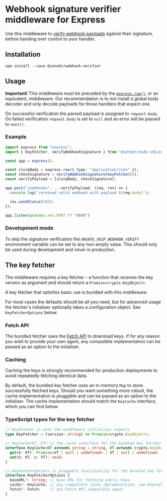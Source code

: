 # Webhook signature verifier middleware for Express

Use this middleware to [verify webhook payloads](https://developer.musicglue.com/webhooks/validation.html) against their signature, before handing over control to your handler.

## Installation

```
npm install --save @venndr/webhook-verifier
```

## Usage

**Important!** This middleware _must_ be preceded by the [`express.raw()`](https://expressjs.com/en/api.html#express.raw), or an equivalent, middleware. Our recommendation is to not install a global body decoder and only decode payloads for those handlers that expect one.

On successful verification the parsed payload is assigned to `request.body`. On failed verification `request.body` is set to `null` and an error will be passed to `next()`.

### Example

```typescript
import express from "express";
import { keyFetcher, verifyWebhookSignature } from "@venndr/node-sdk/express/webhook-verifier";

const app = express();

const slurpBody = express.raw({ type: "application/json" });
const checkSignature = verifyWebhookSignature(keyFetcher());
const verifyPayload = [slurpBody, checkSignature];

app.post("/webhooks", ...verifyPayload, (req, res) => {
  console.log(`received valid webhook with payload ${req.body}`);

  res.sendStatus(202);
});

app.listen(process.env.PORT ?? "8080")
```

### Development mode

To skip the signature verification the `UNSAFE_SKIP_WEBHOOK_VERIFY` environment variable can be set to any non-empty value. This should only be used during development and never in production.

## The key fetcher

The middleware requires a key fetcher – a function that receives the key version as argument and should return a `Promise<crypto.KeyObject>`.

A key fetcher that satisfies basic use is bundled with this middleware.

For most cases the defaults should be all you need, but for advanced usage the fetcher's initialiser optionally takes a configuration object. See `KeyFetcherOptions` below.

### Fetch API

The bundled fetcher uses the [Fetch API](https://nodejs.org/dist/latest-v20.x/docs/api/globals.html#fetch) to download keys. If for any reason you wish to provide your own agent, any compatible implementation can be passed as an option to the initialiser.

### Caching

Caching the keys is strongly recommended for production deployments to avoid repeatedly fetching identical data.

By default, the bundled key fetcher uses an in-memory `Map` to store successfully fetched keys. Should you want something more robust, the cache implementation is pluggable and can be passed as an option to the initialiser. The cache implementation should match the `KeyCache` interface, which you can find below.

### TypeScript types for the key fetcher

```typescript
// KeyFetcher is what the middleware initialiser expects
type KeyFetcher = (version: string) => Promise<crypto.KeyObject>;

// KeyCache<KT, VT> is the cache interface for the bundled key fetcher
interface KeyCache<KT extends string = string, VT extends crypto.KeyObject = crypto.KeyObject> {
  get(k: KT): Promise<VT | null | undefined> | VT | null | undefined;
  set(k: KT, v: VT): void;
}

// KeyFetcherOptions is pluggable functionality for the bundled key fetcher
interface KeyFetcherOptions {
  baseURL?: string; // base URL for fetching public keys
  cache?: KeyCache; // any compatible cache implementation, see KeyCache<KT, VT>
  fetch?: Fetch;    // any Fetch API compatible agent
}
```
